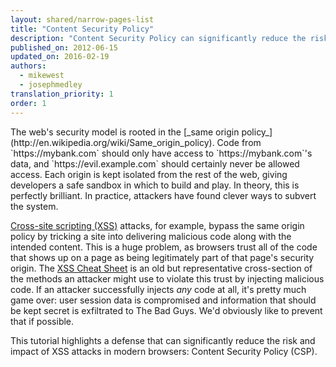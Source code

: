 ```yaml
---
layout: shared/narrow-pages-list
title: "Content Security Policy"
description: "Content Security Policy can significantly reduce the risk and impact of cross-site scripting attacks in modern browsers."
published_on: 2012-06-15
updated_on: 2016-02-19
authors:
  - mikewest
  - josephmedley
translation_priority: 1
order: 1
---
```


<p class="intro">
The web's security model is rooted in the [_same origin policy_](http://en.wikipedia.org/wiki/Same_origin_policy).
Code from `https://mybank.com` should only have access to `https://mybank.com`'s 
data, and `https://evil.example.com` should certainly never be allowed access. 
Each origin is kept isolated from the rest of the web, giving developers a safe 
sandbox in which to build and play. In theory, this is perfectly brilliant. In 
practice, attackers have found clever ways to subvert the system.
</p>

[Cross-site scripting (XSS)](http://en.wikipedia.org/wiki/Cross-site_scripting)
attacks, for example, bypass the same origin policy by tricking a site into
delivering malicious code along with the intended content. This is a huge
problem, as browsers trust all of the code that shows up on a page as being
legitimately part of that page's security origin. The 
[XSS Cheat Sheet](http://ha.ckers.org/xss.html) is an old but representative 
cross-section of the methods an attacker might use to violate this trust by 
injecting malicious code. If an attacker successfully injects _any_ code at 
all, it's pretty much game over: user session data is compromised and 
information that should be kept secret is exfiltrated to The Bad Guys. We'd 
obviously like to prevent that if possible.

This tutorial highlights a defense that can significantly reduce the risk and
impact of XSS attacks in modern browsers: Content Security Policy (CSP).
